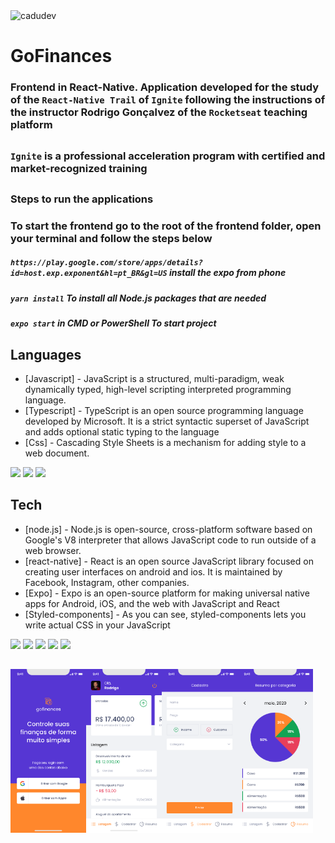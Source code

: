 <img src="https://komarev.com/ghpvc/?username=cadudev&label=Profile%20views&color=0e75b6&style=flat" alt="cadudev" />

# GoFinances

### Frontend in React-Native. Application developed for the study of the `React-Native Trail` of `Ignite` following the instructions of the instructor Rodrigo Gonçalvez of the `Rocketseat` teaching platform

##

### `Ignite` is a professional acceleration program with certified and market-recognized training

##
### Steps to run the applications

### To start the frontend go to the root of the frontend folder, open your terminal and follow the steps below
##### `https://play.google.com/store/apps/details?id=host.exp.exponent&hl=pt_BR&gl=US` install the expo from phone
##### `yarn install` To install all Node.js packages that are needed
##### `expo start` in CMD or PowerShell To start project
##

## Languages

- [Javascript] - JavaScript is a structured, multi-paradigm, weak dynamically typed, high-level scripting interpreted programming language.
- [Typescript] - TypeScript is an open source programming language developed by Microsoft. It is a strict syntactic superset of JavaScript and adds optional static typing to the language
- [Css] - Cascading Style Sheets is a mechanism for adding style to a web document.

<div>
  <div>
    <img src="https://img.shields.io/badge/JavaScript-323330?style=for-the-badge&logo=javascript&logoColor=F7DF1E">
    <img src="https://img.shields.io/badge/TypeScript-007ACC?style=for-the-badge&logo=typescript&logoColor=white">
    <img src="https://img.shields.io/badge/CSS3-1572B6?style=for-the-badge&logo=css3&logoColor=white">
  </div>
</div>

##
## Tech
- [node.js] - Node.js is open-source, cross-platform software based on Google's V8 interpreter that allows JavaScript code to run outside of a web browser.
- [react-native] - React is an open source JavaScript library focused on creating user interfaces on android and ios. It is maintained by Facebook, Instagram, other companies.
- [Expo] - Expo is an open-source platform for making universal native apps for Android, iOS, and the web with JavaScript and React
- [Styled-components] - As you can see, styled-components lets you write actual CSS in your JavaScript

<div>
  <div>
    <img src="https://img.shields.io/badge/Node.js-339933?style=for-the-badge&logo=nodedotjs&logoColor=white">
    <img src="https://img.shields.io/badge/JavaScript-323330?style=for-the-badge&logo=javascript&logoColor=F7DF1E">
    <img src="https://img.shields.io/badge/styled--components-DB7093?style=for-the-badge&logo=styled-components&logoColor=white">
    <img src="https://img.shields.io/badge/React_Native-20232A?style=for-the-badge&logo=react&logoColor=61DAFB">
    <img src="https://img.shields.io/badge/Android-3DDC84?style=for-the-badge&logo=android&logoColor=white">
  </div>
</div>

##

<div style="display:flex;">
	<img src="prototype/home.png" width="24%">
	<img src="prototype/logged.png" width="24%">
	<img src="prototype/register.png" width="24%">
	<img src="prototype/resume.png" width="24%">
</div>
